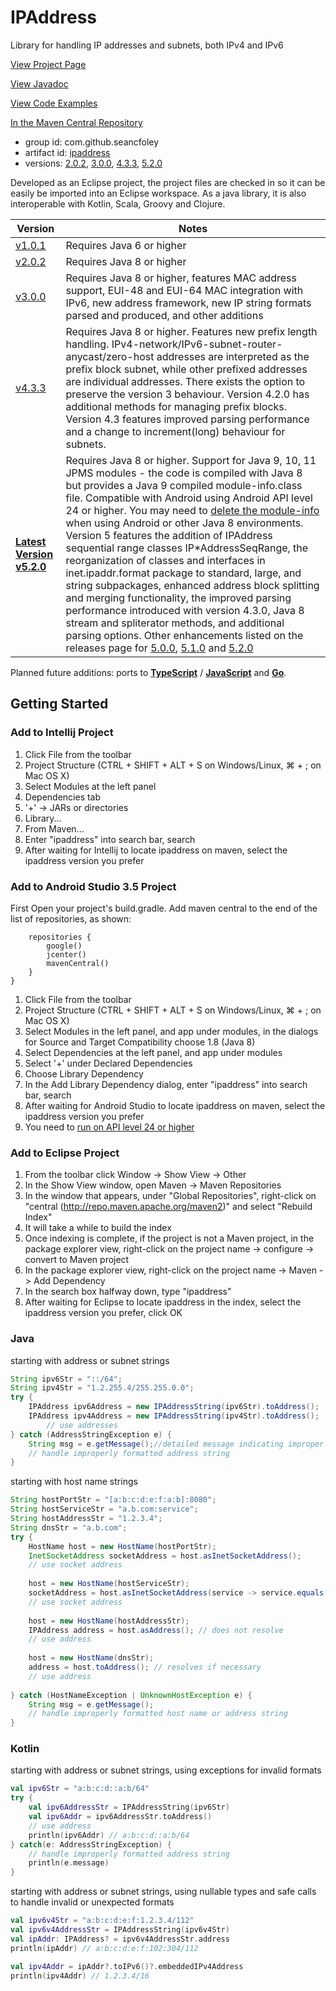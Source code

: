 # IPAddress
Library for handling IP addresses and subnets, both IPv4 and IPv6

[View Project Page](https://seancfoley.github.io/IPAddress/)

[View Javadoc](https://seancfoley.github.io/IPAddress/IPAddress/apidocs/)

[View Code Examples](https://github.com/seancfoley/IPAddress/wiki/Code-Examples)

[In the Maven Central Repository](https://repo1.maven.org/maven2/com/github/seancfoley/ipaddress/)
- group id: com.github.seancfoley
- artifact id: [ipaddress](https://search.maven.org/search?q=ipaddress)
- versions: [2.0.2](https://search.maven.org/artifact/com.github.seancfoley/ipaddress/2.0.2/jar), [3.0.0](https://search.maven.org/artifact/com.github.seancfoley/ipaddress/3.0.0/jar), [4.3.3](https://search.maven.org/artifact/com.github.seancfoley/ipaddress/4.3.3/jar), [5.2.0](https://search.maven.org/artifact/com.github.seancfoley/ipaddress/5.2.0/jar)

Developed as an Eclipse project, the project files are checked in so it can be easily be imported into an Eclipse workspace.  As a java library, it is also interoperable with Kotlin, Scala, Groovy and Clojure.

Version | Notes
------- | -------------
[v1.0.1](https://github.com/seancfoley/IPAddress/releases/tag/v1.0.1) | Requires Java 6 or higher
[v2.0.2](https://github.com/seancfoley/IPAddress/releases/tag/v2.0.2) | Requires Java 8 or higher
[v3.0.0](https://github.com/seancfoley/IPAddress/releases/tag/v3.0.0) | Requires Java 8 or higher, features MAC address support, EUI-48 and EUI-64 MAC integration with IPv6, new address framework, new IP string formats parsed and produced, and other additions
[v4.3.3](https://github.com/seancfoley/IPAddress/releases/tag/v4.3.3) | Requires Java 8 or higher.  Features new prefix length handling.  IPv4-network/IPv6-subnet-router-anycast/zero-host addresses are interpreted as the prefix block subnet, while other prefixed addresses are individual addresses. There exists the option to preserve the version 3 behaviour.  Version 4.2.0 has additional methods for managing prefix blocks.  Version 4.3 features improved parsing performance and a change to increment(long) behaviour for subnets.
**[Latest Version v5.2.0](https://github.com/seancfoley/IPAddress/releases/tag/v5.1.0)** | Requires Java 8 or higher.  Support for Java 9, 10, 11 JPMS modules - the code is compiled with Java 8 but provides a Java 9 compiled module-info.class file.  Compatible with Android using Android API level 24 or higher.  You may need to [delete the module-info](https://github.com/seancfoley/IPAddress/issues/16#issuecomment-452564690) when using Android or other Java 8 environments.  Version 5 features the addition of IPAddress sequential range classes IP\*AddressSeqRange, the reorganization of classes and interfaces in inet.ipaddr.format package to standard, large, and string subpackages, enhanced address block splitting and merging functionality, the improved parsing performance introduced with version 4.3.0, Java 8 stream and spliterator methods, and additional parsing options.  Other enhancements listed on the releases page for [5.0.0](https://github.com/seancfoley/IPAddress/releases/tag/v5.0.0), [5.1.0](https://github.com/seancfoley/IPAddress/releases/tag/v5.1.0) and [5.2.0](https://github.com/seancfoley/IPAddress/releases/tag/v5.2.0)

Planned future additions: ports to [**TypeScript**](https://www.typescriptlang.org/) / [**JavaScript**](https://www.npmjs.com/) and [**Go**](https://golang.org/).

## Getting Started

### Add to Intellij Project

1. Click File from the toolbar
1. Project Structure (CTRL + SHIFT + ALT + S on Windows/Linux, ⌘ + ; on Mac OS X)
1. Select Modules at the left panel
1. Dependencies tab
1. '+' → JARs or directories
1. Library...
1. From Maven...
1. Enter "ipaddress" into search bar, search
1. After waiting for Intellij to locate ipaddress on maven, select the ipaddress version you prefer

### Add to Android Studio 3.5 Project

First Open your project's build.gradle.  Add maven central to the end of the list of repositories, as shown:
```allprojects {
    repositories {
        google()
        jcenter()
        mavenCentral()
    }
}
```
1. Click File from the toolbar
1. Project Structure (CTRL + SHIFT + ALT + S on Windows/Linux, ⌘ + ; on Mac OS X)
1. Select Modules in the left panel, and app under modules, in the dialogs for Source and Target Compatibility choose 1.8 (Java 8)
1. Select Dependencies at the left panel, and app under modules
1. Select '+' under Declared Dependencies
1. Choose Library Dependency
1. In the Add Library Dependency dialog, enter "ipaddress" into search bar, search 
1. After waiting for Android Studio to locate ipaddress on maven, select the ipaddress version you prefer
1. You need to [run on API level 24 or higher](https://developer.android.com/studio/write/java8-support)

### Add to Eclipse Project

1. From the toolbar click Window -> Show View -> Other
1. In the Show View window, open Maven -> Maven Repositories
1. In the window that appears, under "Global Repositories", right-click on "central (http://repo.maven.apache.org/maven2)" and select "Rebuild Index"
1. It will take a while to build the index
1. Once indexing is complete, if the project is not a Maven project, in the package explorer view, right-click on the project name -> configure -> convert to Maven project
1. In the package explorer view, right-click on the project name -> Maven -> Add Dependency 
1. In the search box halfway down, type "ipaddress"
1. After waiting for Eclipse to locate ipaddress in the index, select the ipaddress version you prefer, click OK


### Java

starting with address or subnet strings
```java
String ipv6Str = "::/64";
String ipv4Str = "1.2.255.4/255.255.0.0";
try {
	IPAddress ipv6Address = new IPAddressString(ipv6Str).toAddress();
	IPAddress ipv4Address = new IPAddressString(ipv4Str).toAddress();
        // use addresses
} catch (AddressStringException e) {
	String msg = e.getMessage();//detailed message indicating improper format in address string
	// handle improperly formatted address string
}
```
starting with host name strings
```java
String hostPortStr = "[a:b:c:d:e:f:a:b]:8080";
String hostServiceStr = "a.b.com:service";
String hostAddressStr = "1.2.3.4";
String dnsStr = "a.b.com";
try {
	HostName host = new HostName(hostPortStr);
	InetSocketAddress socketAddress = host.asInetSocketAddress();
	// use socket address
	        
	host = new HostName(hostServiceStr);
	socketAddress = host.asInetSocketAddress(service -> service.equals("service") ? 100 : null);
	// use socket address
	        
	host = new HostName(hostAddressStr);
	IPAddress address = host.asAddress(); // does not resolve
	// use address
	        
	host = new HostName(dnsStr);
	address = host.toAddress(); // resolves if necessary
	// use address
	        
} catch (HostNameException | UnknownHostException e) {
	String msg = e.getMessage();
	// handle improperly formatted host name or address string
}
```
### Kotlin

starting with address or subnet strings, using exceptions for invalid formats
```kotlin
val ipv6Str = "a:b:c:d::a:b/64"
try {
	val ipv6AddressStr = IPAddressString(ipv6Str)
	val ipv6Addr = ipv6AddressStr.toAddress()
	// use address
	println(ipv6Addr) // a:b:c:d::a:b/64
} catch(e: AddressStringException) {
	// handle improperly formatted address string
	println(e.message)
}
```
 starting with address or subnet strings, using nullable types and safe calls to handle invalid or unexpected formats
```kotlin
val ipv6v4Str = "a:b:c:d:e:f:1.2.3.4/112"
val ipv6v4AddressStr = IPAddressString(ipv6v4Str)
val ipAddr: IPAddress? = ipv6v4AddressStr.address
println(ipAddr) // a:b:c:d:e:f:102:304/112

val ipv4Addr = ipAddr?.toIPv6()?.embeddedIPv4Address
println(ipv4Addr) // 1.2.3.4/16
```
